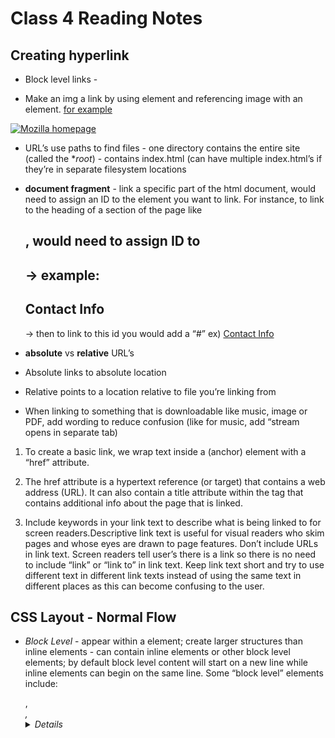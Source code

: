 # Class 4 Reading Notes

## Creating hyperlink

- Block level links - 

- Make an img a link by using <a> element and referencing image with an <img> element. 
<a href="https://developer.mozilla.org/en-US/docs/Learn/HTML/Introduction_to_HTML/Creating_hyperlinks">for example</a>

<a href="https://www.mozilla.org/en-US/">
  <img src="mozilla-image.png" alt="Mozilla homepage" />
</a>

- URL’s use paths to find files - one directory contains the entire site (called the **root*) - contains index.html (can have multiple index.html’s if they’re in separate filesystem locations 

- **document fragment** - link a specific part of the html document, would need to assign an ID to the element you want to link. For instance, to link to the heading of a section of the page like <h2>, would need to assign ID to <h2>  → example: <h2 id=”contact_info”>Contact Info</h2> → then to link to this id you would add a “#” ex) <a href=”contacts.html#contact_info.”>Contact Info</a>

- **absolute** vs **relative** URL’s

- Absolute links to absolute location
- Relative points to a location relative to file you’re linking from

- When linking to something that is downloadable like music, image or PDF, add wording to reduce confusion (like for music, add “stream opens in separate tab)

1. To create a basic link, we wrap text inside a <a> (anchor) element with a “href” attribute.

2. The href attribute is a hypertext reference (or target) that contains a web address (URL). It can also contain a title attribute within the <a> tag that contains additional info about the page that is linked.

3. Include keywords in your link text to describe what is being linked to for screen readers.Descriptive link text is useful for visual readers who skim pages and whose eyes are drawn to page features. Don’t include URLs in link text. Screen readers tell user’s there is a link so there is no need to include “link” or “link to” in link text. Keep link text short and try to use different text in different link texts instead of using the same text in different places as this can become confusing to the user.

## CSS Layout - Normal Flow

- *Block Level* - appear within a <body> element; create larger structures than inline elements - can contain inline elements or other block level elements; by default block level content will start on a new line while inline elements can begin on the same line. Some “block level” elements include: <article>, <address>, <block quote> <details>, <dialouge>, <dd> (describes term in description list) <aside> (aside content), <div> (document division>, <dt> (description list term> , <footer>, <header>, <ol>. <ul>, <li> etc.

- *Inline* - presentational element and usually specified in CSS; cannot adjust width and heigh on inline elements, they sit in the content of the blocklevel elements (except images!! -- can be resized); to change size of inline element must make it behave like block level element by use of display:block or display:inline-block

- *Absolute positioning*: no longer exisits inthe normal document flow, it sits on its own layer allowig to create isolated UI features that don't interfere with the layout of other elements on the page like a pop up box

- *z-index* - references the z-axis (imaginary line running from surface of the screen to your face); determines the way things stack on the page if there are multiple elements with absolute positioning.

- *fixed positioning* - fixes element in place relative to visible portion of the viewport; ie. persistent nav menus, 'accept cookies' alerts, etc. 
ex. in CSS -->
    h1 {
        position: fixed;
        top:0; //fixes the h1 element to the top of the screen.
    }

- *sticky positioning* - hybrid of relative & fixed; allows for elements to behave like relative positioning until the user scrolls past a certain threshold then the element will become fixed. - used for scrolling index:
<a href="https://developer.mozilla.org/en-US/docs/Learn/CSS/CSS_layout/Positioning">example:</a>

<dl>
  <dt>A</dt>
  <dd>Apple</dd>
  <dd>Ant</dd>
  <dd>Altimeter</dd>
  <dd>Airplane</dd>
  <dt>B</dt>
  <dd>Bird</dd>
  <dd>Buzzard</dd>
</dl>

<dt> elements in css will be given sticky positioning with top:0; so the "A" and "B" etc will stick to the top of the page as the user scrolls

1. Normal flow is the way elements lay themselves out on a webpage if you haven’t changed anything about their layout and no CSS is applied to change the way they behave. Normal flow is designed to make a web page easily readable for all users.

2. Block level elements appear within the <body> element of html and create larger structures than inline elements. They cancontain inline elements. By default, block level content will start on a new line while inline elements start on the same line. Inline elements are presentational. Unless it is an image, inline element's size cannot change, it must be changed with display:block or display:inline-block to behave like a block element.

3. Static positioning is the default for every html element.

4. Absolute positioning allows for isolated features like pop up boxes that don't interfere with other lements in the layout of the page.

5. Absolute positioning fixes elements in place relative to nearest positioned ancestor (or inital containing block), fixed positioning fixes an element in place relative to the visible portion of the view block ( <a href="https://developer.mozilla.org/en-US/docs/Learn/CSS/CSS_layout/Positioning">source</a>)

## Functions - Reusable blocks of code

- **Functions** allow to store pieces of code that does single task inside defined block and then call back to that code when needed (rather than typing multiple times)

- **invoke** = run or execute

- **methods** - functions that are part of objects; 

- parameter - value that needs to be included in a function's parentheses to do it's job. Some are optional in which case the function will revert to a default behavior. 

- *Invoking* - used if you want to run a function after it's been defined. using name of the function followed by ()
ex) function myFunction() {
    alert('hello!');
}

1. A function must first be declared before it can be invoked. Declaring a funtion allows pieces of code that perform a task to be stored so it can be called back to (invoked) later in the code without having to be written again.

2. Parameters are values that need to be included in a functions parenteses for the function to do it's job. An argument is used to access the parameter passed to a function. It's only availabe within a function.

## 6 Reasons for Pair Programming

Greater efficiency + job interview readiness

Implementing the four fundemental skills that help with learning coding languages via pair programming would definitely make me a more efficient coder. It's one thing to listen to lecture and write based off of looking at someone else's code but describing the code and it's functions without actually typing out the code would help me to better understand what I'm coding, what it means, how it works, etc. Having the skills I will learn in pair programming would give me a leg up in the interview process in which I would need to work with another individual on a coding project. I will have already developed the collaboration and communication skills necessary to perform such a task. 

